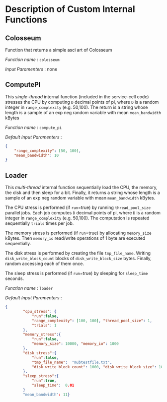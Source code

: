 # Description of Custom Internal Functions

## Colosseum

Function that returns a simple asci art of Colosseum

*Function name* : `colosseum`

*Input Paramenters* : none

## ComputePI

This *single-thread* internal function (included in the service-cell code) stresses the CPU by computing `D` decimal points of pi, where `D` is a random integer in `range_complexity` (e.g. 50,100). The return is a string whose length is a sample of an exp neg random variable with mean `mean_bandwidth` kBytes  

*Function name* : `compute_pi`

*Default Input Paramenters* :

```json
{
    "range_complexity": [50, 100], 
    "mean_bandwidth": 10
}
```

## Loader

This *multi-thread* internal function sequentially load the CPU, the memory, the disk and then sleep for a bit. Finally, it returns a string whose length is a sample of an exp neg random variable with mean `mean_bandwidth` kBytes.

The CPU stress is performed (if `run`=true) by running `thread_pool_size` parallel jobs. Each job computes `D` decimal points of pi, where `D` is a random integer in `range_complexity` (e.g. 50,100). The computation is repeated sequentially `trials` times per job.

The memory stress is performed (if `run`=true) by allocating `memory_size` kBytes. Then `memory_io` read/write operations of 1 byte are executed sequentially.

The disk stress is performed by creating the file `tmp_file_name`. Writing `disk_write_block_count` blocks of  `disk_write_block_size` bytes. Finally, random accessing each of them once.

The sleep stress is performed (if `run`=true) by sleeping for `sleep_time` seconds.

*Function name* : `loader`

*Default Input Paramenters* :

```json
{
        "cpu_stress": {
            "run":false,
            "range_complexity": [100, 100], "thread_pool_size": 1, 
            "trials": 1
        },
        "memory_stress":{
            "run":false, 
            "memory_size": 10000, "memory_io": 1000
        },
        "disk_stress":{
            "run":false,
            "tmp_file_name":  "mubtestfile.txt", 
            "disk_write_block_count": 1000, "disk_write_block_size": 1024
        },
        "sleep_stress":{
            "run":true,
            "sleep_time":  0.01
        }
        "mean_bandwidth": 11}
```